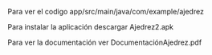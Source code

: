 Para ver el codigo app/src/main/java/com/example/ajedrez

Para instalar la aplicación descargar Ajedrez2.apk

Para ver la documentación ver DocumentaciónAjedrez.pdf
